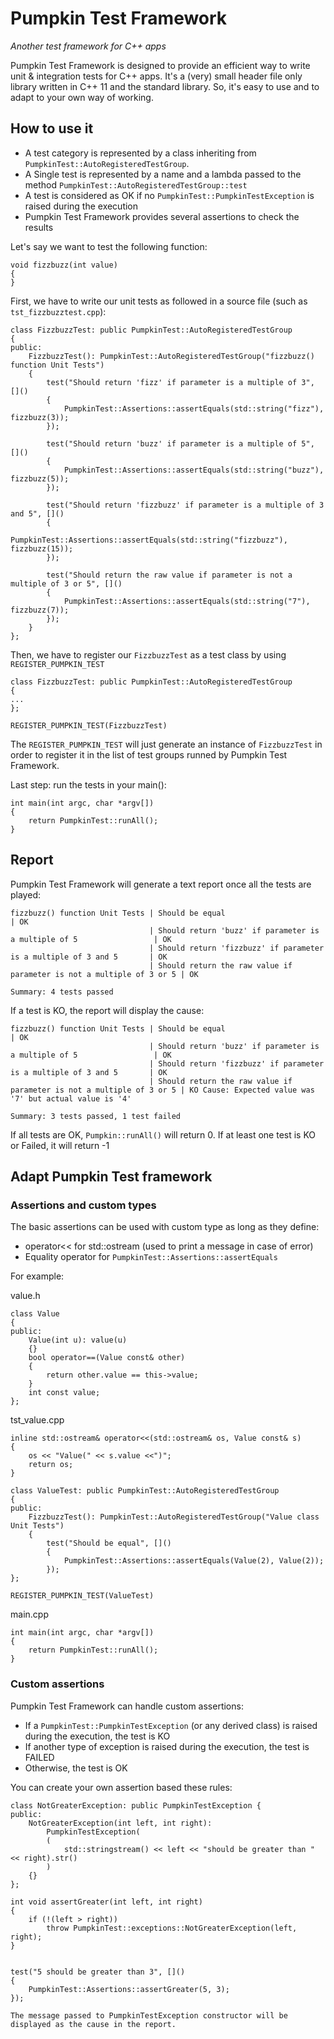 # Pumpkin Test Framework
*Another test framework for C++ apps*

Pumpkin Test Framework is designed to provide an efficient way to write unit & integration tests for C++ apps.
It's a (very) small header file only library written in C++ 11 and the standard library. So, it's easy to use and to adapt to your own way of working.

## How to use it


* A test category is represented by a class inheriting from `PumpkinTest::AutoRegisteredTestGroup`.
* A Single test is represented by a name and a lambda passed to the method `PumpkinTest::AutoRegisteredTestGroup::test`
* A test is considered as OK if no `PumpkinTest::PumpkinTestException` is raised during the execution
* Pumpkin Test Framework provides several assertions to check the results

Let's say we want to test the following function:

```
void fizzbuzz(int value)
{
}
```

First, we have to write our unit tests as followed in a source file (such as `tst_fizzbuzztest.cpp`):

```
class FizzbuzzTest: public PumpkinTest::AutoRegisteredTestGroup
{
public:
    FizzbuzzTest(): PumpkinTest::AutoRegisteredTestGroup("fizzbuzz() function Unit Tests")
	{
	    test("Should return 'fizz' if parameter is a multiple of 3", []()
		{
		    PumpkinTest::Assertions::assertEquals(std::string("fizz"), fizzbuzz(3));
		});

        test("Should return 'buzz' if parameter is a multiple of 5", []()
		{
		    PumpkinTest::Assertions::assertEquals(std::string("buzz"), fizzbuzz(5));
		});

        test("Should return 'fizzbuzz' if parameter is a multiple of 3 and 5", []()
		{
		    PumpkinTest::Assertions::assertEquals(std::string("fizzbuzz"), fizzbuzz(15));
		});

        test("Should return the raw value if parameter is not a multiple of 3 or 5", []()
		{
		    PumpkinTest::Assertions::assertEquals(std::string("7"), fizzbuzz(7));
		});
	}
};
```

Then, we have to register our `FizzbuzzTest` as a test class by using `REGISTER_PUMPKIN_TEST`


```
class FizzbuzzTest: public PumpkinTest::AutoRegisteredTestGroup
{
...
};

REGISTER_PUMPKIN_TEST(FizzbuzzTest)
```

The `REGISTER_PUMPKIN_TEST` will just generate an instance of `FizzbuzzTest` in order to register it in the list of test groups runned by Pumpkin Test Framework.


Last step: run the tests in your main():

```
int main(int argc, char *argv[])
{
    return PumpkinTest::runAll();
}
```

## Report

Pumpkin Test Framework will generate a text report once all the tests are played:

```
fizzbuzz() function Unit Tests | Should be equal                                                      | OK
                               | Should return 'buzz' if parameter is a multiple of 5                 | OK
							   | Should return 'fizzbuzz' if parameter is a multiple of 3 and 5       | OK
							   | Should return the raw value if parameter is not a multiple of 3 or 5 | OK

Summary: 4 tests passed
```

If a test is KO, the report will display the cause:

```
fizzbuzz() function Unit Tests | Should be equal                                                      | OK
                               | Should return 'buzz' if parameter is a multiple of 5                 | OK
							   | Should return 'fizzbuzz' if parameter is a multiple of 3 and 5       | OK
							   | Should return the raw value if parameter is not a multiple of 3 or 5 | KO Cause: Expected value was '7' but actual value is '4'

Summary: 3 tests passed, 1 test failed
```

If all tests are OK, `Pumpkin::runAll()` will return 0. If at least one test is KO or Failed, it will return -1

## Adapt Pumpkin Test framework

### Assertions and custom types
The basic assertions can be used with custom type as long as they define:
* operator<< for std::ostream (used to print a message in case of error)
* Equality operator for `PumpkinTest::Assertions::assertEquals`

For example:

value.h
```
class Value
{
public:
    Value(int u): value(u)
	{}
	bool operator==(Value const& other)
	{
	    return other.value == this->value;
	}
	int const value;
};
```

tst_value.cpp
```
inline std::ostream& operator<<(std::ostream& os, Value const& s)
{
    os << "Value(" << s.value <<")";
	return os;
}

class ValueTest: public PumpkinTest::AutoRegisteredTestGroup
{
public:
    FizzbuzzTest(): PumpkinTest::AutoRegisteredTestGroup("Value class Unit Tests")
	{
	    test("Should be equal", []()
		{
		    PumpkinTest::Assertions::assertEquals(Value(2), Value(2));
		});
};

REGISTER_PUMPKIN_TEST(ValueTest)
```

main.cpp
```
int main(int argc, char *argv[])
{
    return PumpkinTest::runAll();
}
```

### Custom assertions

Pumpkin Test Framework can handle custom assertions:
* If a `PumpkinTest::PumpkinTestException` (or any derived class) is raised during the execution, the test is KO
* If another type of exception is raised during the execution, the test is FAILED
* Otherwise, the test is OK

You can create your own assertion based these rules:

```
class NotGreaterException: public PumpkinTestException {
public:
    NotGreaterException(int left, int right):
	    PumpkinTestException(
		(
		    std::stringstream() << left << "should be greater than " << right).str()
		)
	{}
};

int void assertGreater(int left, int right)
{
    if (!(left > right))
	    throw PumpkinTest::exceptions::NotGreaterException(left, right);
}


test("5 should be greater than 3", []()
{
    PumpkinTest::Assertions::assertGreater(5, 3);
});

The message passed to PumpkinTestException constructor will be displayed as the cause in the report.

```
